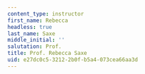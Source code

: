 ```yaml
---
content_type: instructor
first_name: Rebecca
headless: true
last_name: Saxe
middle_initial: ''
salutation: Prof.
title: Prof. Rebecca Saxe
uid: e27dc0c5-3212-2b0f-b5a4-073cea66aa3d
---
```

